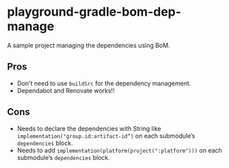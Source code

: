 # playground-gradle-bom-dep-manage

A sample project managing the dependencies using BoM.

## Pros

- Don't need to use `buildSrc` for the dependency management.
- Dependabot and Renovate works!!

## Cons

- Needs to declare the dependencies with String like `implementation("group.id:artifact-id”)` on each submodule’s `dependencies` block.
- Needs to add `implementation(platform(project(":platform")))` on each submodule’s `dependencies` block.
